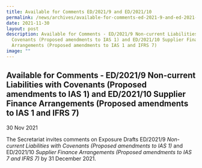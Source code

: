 ```yaml
---
title: Available for Comments ED/2021/9 and ED/2021/10
permalink: /news/archives/available-for-comments-ed-2021-9-and-ed-2021-10/
date: 2021-11-30
layout: post
description: Available for Comments - ED/2021/9 Non-current Liabilities with
  Covenants (Proposed amendments to IAS 1) and ED/2021/10 Supplier Finance
  Arrangements (Proposed amendments to IAS 1 and IFRS 7)
image: ""
---
```

Available for Comments - ED/2021/9 Non-current Liabilities with Covenants (Proposed amendments to IAS 1) and ED/2021/10 Supplier Finance Arrangements (Proposed amendments to IAS 1 and IFRS 7)
-----------------------------------------------------------------------------------------------------------------------------------------------------------------------------------------------

30 Nov 2021

The Secretariat invites comments on Exposure Drafts ED/2021/9 _Non-current Liabilities with Covenants (Proposed amendments to IAS 1)_ and ED/2021/10 _Supplier Finance Arrangements (Proposed amendments to IAS 7 and IFRS 7)_ by 31 December 2021.